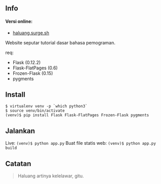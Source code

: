 ## Info

#### Versi online: 

- [haluang.surge.sh](https://haluang.surge.sh/)

Website seputar tutorial dasar bahasa pemograman.

req:
 - Flask (0.12.2)
 - Flask-FlatPages (0.6)
 - Frozen-Flask (0.15)
 - pygments

## Install

```
$ virtualenv venv -p `which python3`
$ source venv/bin/activate
(venv)$ pip install Flask Flask-FlatPages Frozen-Flask pygments
```

## Jalankan

Live: `(venv)$ python app.py`
Buat file statis web: `(venv)$ python app.py build`

## Catatan

> Haluang artinya kelelawar, gitu.

